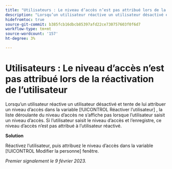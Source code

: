 ```yaml
---
title: "Utilisateurs : Le niveau d’accès n’est pas attribué lors de la réactivation de l’utilisateur."
description: "Lorsqu’un utilisateur réactive un utilisateur désactivé et tente de lui attribuer un niveau d’accès dans la fenêtre Réactiver l’utilisateur, le menu déroulant du niveau d’accès ne s’affiche pas lorsque l’utilisateur saisit un niveau d’accès. L’utilisateur ne peut pas le sélectionner. Si l’utilisateur saisit le niveau d’accès et enregistre, ce niveau d’accès n’est pas attribué à l’utilisateur réactivé."
hidefromtoc: true
source-git-commit: b385fcb16dbcb85397afd22ce730757603f0f6d7
workflow-type: tm+mt
source-wordcount: '157'
ht-degree: 3%

---
```



# Utilisateurs : Le niveau d’accès n’est pas attribué lors de la réactivation de l’utilisateur

Lorsqu’un utilisateur réactive un utilisateur désactivé et tente de lui attribuer un niveau d’accès dans la variable [!UICONTROL Réactiver l’utilisateur] , la liste déroulante du niveau d’accès ne s’affiche pas lorsque l’utilisateur saisit un niveau d’accès. Si l’utilisateur saisit le niveau d’accès et l’enregistre, ce niveau d’accès n’est pas attribué à l’utilisateur réactivé.

**Solution**

Réactivez l’utilisateur, puis attribuez le niveau d’accès dans la variable [!UICONTROL Modifier la personne] fenêtre.

_Premier signalement le 9 février 2023._

